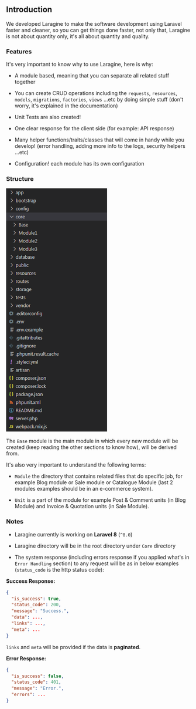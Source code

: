 ## Introduction

We developed Laragine to make the software development using Laravel faster and cleaner, so you can get things done faster, not only that, Laragine is not about quantity only, it's all about quantity and quality.

### Features

It's very important to know why to use Laragine, here is why:

* A module based, meaning that you can separate all related stuff together

* You can create CRUD operations including the `requests`, `resources`, `models`, `migrations`, `factories`, `views` ...etc by doing simple stuff (don't worry, it's explained in the documentation)

* Unit Tests are also created!

* One clear response for the client side (for example: API response)

* Many helper functions/traits/classes that will come in handy while you develop! (error handling, adding more info to the logs, security helpers ...etc)

* Configuration! each module has its own configuration

### Structure

![Structure](structure.png "Structure")

The `Base` module is the main module in which every new module will be created (keep reading the other sections to know how), will be derived from.

It's also very important to understand the following terms:

* `Module` the directory that contains related files that do specific job, for example Blog module or Sale module or Catalogue Module (last 2 modules examples should be in an e-commerce system).

* `Unit` is a part of the module for example Post & Comment units (in Blog Module) and Invoice & Quotation units (in Sale Module).

### Notes

* Laragine currently is working on **Laravel 8** (`^8.0`)

* Laragine directory will be in the root directory under `Core` directory

* The system response (including errors response if you applied what's in `Error Handling` section) to any request will be as in below examples (`status_code` is the http status code):

**Success Response:**

```json
{
  "is_success": true,
  "status_code": 200,
  "message": "Success.",
  "data": ...,
  "links": ...,
  "meta": ...
}
```

`links` and `meta` will be provided if the data is **paginated**.


**Error Response:**

```json
{
  "is_success": false,
  "status_code": 401,
  "message": "Error.",
  "errors": ...
}
```